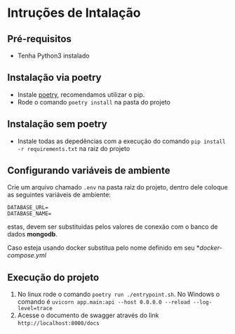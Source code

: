# Intruções de Intalação

## Pré-requisitos

- Tenha Python3 instalado

## Instalação via poetry

- Instale [poetry](https://python-poetry.org/docs/), recomendamos utilizar o pip.
- Rode o comando ```poetry install``` na pasta do projeto

## Instalação sem poetry

- Instale todas as depedências com a execução do comando ```pip install -r requirements.txt``` na raiz do projeto

## Configurando variáveis de ambiente

Crie um arquivo chamado `.env` na pasta raiz do projeto, dentro dele coloque as seguintes variáveis de ambiente:

```text
DATABASE_URL=
DATABASE_NAME=
```

estas, devem ser substituidas pelos valores de conexão com o banco de dados **mongodb**.

Caso esteja usando docker substitua pelo nome definido em seu **docker-compose.yml*

## Execução do projeto

1. No linux rode o comando ```poetry run ./entrypoint.sh```. No Windows o comando é ```uvicorn app.main:api --host 0.0.0.0 --reload --log-level=trace```
2. Acesse o documento de swagger através do link ```http://localhost:8000/docs```
